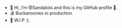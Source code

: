 - 👋 Hi, I’m @Sandalots and this is my GitHub profile 🥇.
- 💰 Buckaroonies in production.
- 🔨 W.I.P :).


<!---
Sandalots/Sandalots is a ✨ special ✨ repository because its `README.md` (this file) appears on your GitHub profile.
You can click the Preview link to take a look at your changes.
--->
